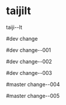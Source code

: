 # taijilt
taiji--lt

#dev change

#dev change--001

#dev change--002

#dev change--003

#master change--004

#master change--005
